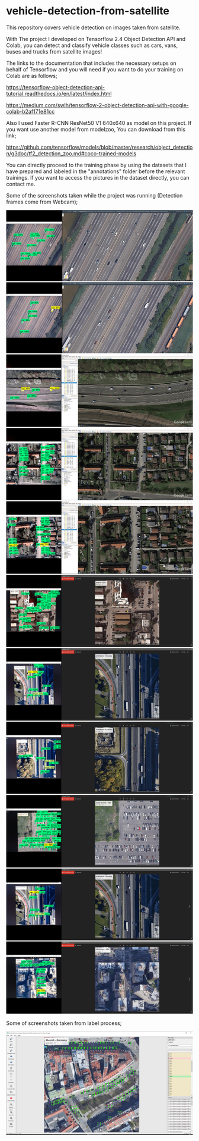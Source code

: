 # vehicle-detection-from-satellite

This repository covers vehicle detection on images taken from satellite.

With The project I developed on Tensorflow 2.4 Object Detection API and Colab, you can detect and classify vehicle classes such as cars, vans, buses and trucks from satellite images!

The links to the documentation that includes the necessary setups on behalf of Tensorflow and you will need if you want to do your training on Colab are as follows;

https://tensorflow-object-detection-api-tutorial.readthedocs.io/en/latest/index.html

https://medium.com/swlh/tensorflow-2-object-detection-api-with-google-colab-b2af171e81cc


Also I used Faster R-CNN ResNet50 V1 640x640 as model on this project. If you want use another model from modelzoo, You can download from this link;

https://github.com/tensorflow/models/blob/master/research/object_detection/g3doc/tf2_detection_zoo.md#coco-trained-models

You can directly proceed to the training phase by using the datasets that I have prepared and labeled in the "annotations" folder before the relevant trainings. If you want to access the pictures in the dataset directly, you can contact me.


Some of the screenshots taken while the project was running (Detection frames come from Webcam);


![#1](https://github.com/AlperenCicek/vehicle-detection-from-satellite/blob/main/example-images/1-min.png)
![#2](https://github.com/AlperenCicek/vehicle-detection-from-satellite/blob/main/example-images/2-min.png)
![#3](https://github.com/AlperenCicek/vehicle-detection-from-satellite/blob/main/example-images/3-min.png)
![#4](https://github.com/AlperenCicek/vehicle-detection-from-satellite/blob/main/example-images/4-min.png)
![#5](https://github.com/AlperenCicek/vehicle-detection-from-satellite/blob/main/example-images/5-min.png)
![#6](https://github.com/AlperenCicek/vehicle-detection-from-satellite/blob/main/example-images/6-min.png)
![#7](https://github.com/AlperenCicek/vehicle-detection-from-satellite/blob/main/example-images/7-min.png)
![#8](https://github.com/AlperenCicek/vehicle-detection-from-satellite/blob/main/example-images/8-min.png)
![#9](https://github.com/AlperenCicek/vehicle-detection-from-satellite/blob/main/example-images/9-min.png)
![#10](https://github.com/AlperenCicek/vehicle-detection-from-satellite/blob/main/example-images/10-min.png)
![#11](https://github.com/AlperenCicek/vehicle-detection-from-satellite/blob/main/example-images/11-min.png)


Some of screenshots taken from label process;


![#12](https://github.com/AlperenCicek/vehicle-detection-from-satellite/blob/main/example-images/12-min.PNG)
